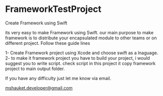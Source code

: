 # FrameworkTestProject
Create Framework using Swift

its very easy to make Framework using Swift. our main purpose to make framework is to distribute your encapsulated module to other teams or on different project. Follow these guide lines 

1- Create Framework project using Xcode and choose swift as a lnaguage.
2- to make it framework project you have to build your project, i would suggest you to write script. check script in this project it copy framework project to main output folder.

If you have any difficulty just let me know via email.

mshauket.developer@gmail.com
